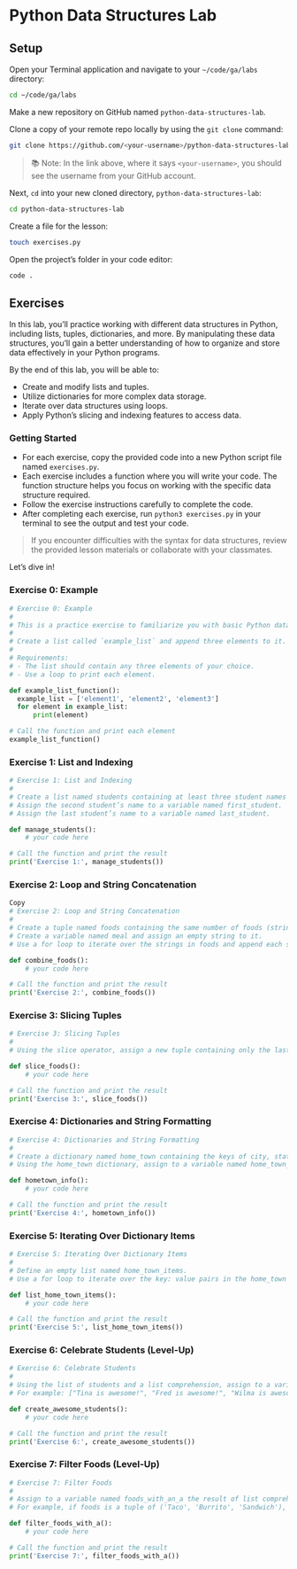 # Python Data Structures Lab

## Setup 
Open your Terminal application and navigate to your `~/code/ga/labs` directory:

```bash
cd ~/code/ga/labs
```

Make a new repository on GitHub named `python-data-structures-lab`.

Clone a copy of your remote repo locally by using the `git clone` command:

```bash
git clone https://github.com/<your-username>/python-data-structures-lab.git
```
> 📚 Note: In the link above, where it says `<your-username>`, you should see the username from your GitHub account.

Next, `cd` into your new cloned directory, `python-data-structures-lab`:

```bash
cd python-data-structures-lab
```

Create a file for the lesson:

```bash
touch exercises.py
```

Open the project’s folder in your code editor:

```bash
code .
```

## Exercises

In this lab, you’ll practice working with different data structures in Python, including lists, tuples, dictionaries, and more. By manipulating these data structures, you’ll gain a better understanding of how to organize and store data effectively in your Python programs.

By the end of this lab, you will be able to:

- Create and modify lists and tuples.
- Utilize dictionaries for more complex data storage.
- Iterate over data structures using loops.
- Apply Python’s slicing and indexing features to access data.

### Getting Started
- For each exercise, copy the provided code into a new Python script file named `exercises.py`.
- Each exercise includes a function where you will write your code. The function structure helps you focus on working with the specific data structure required.
- Follow the exercise instructions carefully to complete the code.
- After completing each exercise, run `python3 exercises.py` in your terminal to see the output and test your code.
> If you encounter difficulties with the syntax for data structures, review the provided lesson materials or collaborate with your classmates.

Let’s dive in!

### Exercise 0: Example
```py
# Exercise 0: Example
#
# This is a practice exercise to familiarize you with basic Python data structures.
#
# Create a list called `example_list` and append three elements to it. Print each element using a loop.
#
# Requirements:
# - The list should contain any three elements of your choice.
# - Use a loop to print each element.

def example_list_function():
  example_list = ['element1', 'element2', 'element3']
  for element in example_list:
      print(element)

# Call the function and print each element
example_list_function()
```

### Exercise 1: List and Indexing
```py
# Exercise 1: List and Indexing
#
# Create a list named students containing at least three student names (strings).
# Assign the second student’s name to a variable named first_student.
# Assign the last student’s name to a variable named last_student.

def manage_students():
    # your code here

# Call the function and print the result
print('Exercise 1:', manage_students())
```

### Exercise 2: Loop and String Concatenation
```py
Copy
# Exercise 2: Loop and String Concatenation
#
# Create a tuple named foods containing the same number of foods (strings) as there are names in the students list.
# Create a variable named meal and assign an empty string to it.
# Use a for loop to iterate over the strings in foods and append each string to meal.

def combine_foods():
    # your code here

# Call the function and print the result
print('Exercise 2:', combine_foods())
```

### Exercise 3: Slicing Tuples
```py
# Exercise 3: Slicing Tuples
#
# Using the slice operator, assign a new tuple containing only the last two food strings in the foods to a variable named last_two_foods.

def slice_foods():
    # your code here

# Call the function and print the result
print('Exercise 3:', slice_foods())
```

### Exercise 4: Dictionaries and String Formatting
```py
# Exercise 4: Dictionaries and String Formatting
#
# Create a dictionary named home_town containing the keys of city, state, and population.
# Using the home_town dictionary, assign to a variable named home_town_message a string with this format: “I was born in <city>, <state> - population of <population>”

def hometown_info():
    # your code here

# Call the function and print the result
print('Exercise 4:', hometown_info())
```

### Exercise 5: Iterating Over Dictionary Items
```py
# Exercise 5: Iterating Over Dictionary Items
#
# Define an empty list named home_town_items.
# Use a for loop to iterate over the key: value pairs in the home_town dictionary and append a string with the following format to home_town_items: "<key> = <value>"

def list_home_town_items():
    # your code here

# Call the function and print the result
print('Exercise 5:', list_home_town_items())
```

### Exercise 6: Celebrate Students (Level-Up)
```py
# Exercise 6: Celebrate Students
#
# Using the list of students and a list comprehension, assign to a variable named awesome_students a new list containing strings.
# For example: ["Tina is awesome!", "Fred is awesome!", "Wilma is awesome!"]

def create_awesome_students():
    # your code here

# Call the function and print the result
print('Exercise 6:', create_awesome_students())
```

### Exercise 7: Filter Foods (Level-Up)
```py
# Exercise 7: Filter Foods
#
# Assign to a variable named foods_with_an_a the result of list comprehension that filters the foods tuple to only include food strings that contain the letter 'a'.
# For example, if foods is a tuple of ('Taco', 'Burrito', 'Sandwich'), foods_with_an_a would be a list equal to ['Taco', 'Sandwich']

def filter_foods_with_a():
    # your code here

# Call the function and print the result
print('Exercise 7:', filter_foods_with_a())
```
